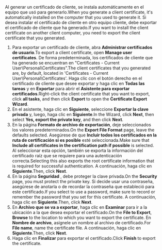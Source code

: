 <span data-ttu-id="cc255-101">Al generar un certificado de cliente, se instala automáticamente en el equipo que usó para generarlo.</span><span class="sxs-lookup"><span data-stu-id="cc255-101">When you generate a client certificate, it's automatically installed on the computer that you used to generate it.</span></span> <span data-ttu-id="cc255-102">Si desea instalar el certificado de cliente en otro equipo cliente, debe exportar el certificado de cliente que ha generado.</span><span class="sxs-lookup"><span data-stu-id="cc255-102">If you want to install the client certificate on another client computer, you need to export the client certificate that you generated.</span></span>                              

1. <span data-ttu-id="cc255-103">Para exportar un certificado de cliente, abra **Administrar certificados de usuario**.</span><span class="sxs-lookup"><span data-stu-id="cc255-103">To export a client certificate, open **Manage user certificates**.</span></span> <span data-ttu-id="cc255-104">De forma predeterminada, los certificados de cliente que ha generado se encuentran en "Certificates - Current User\Personal\Certificates".</span><span class="sxs-lookup"><span data-stu-id="cc255-104">The client certificates that you generated are, by default, located in 'Certificates - Current User\Personal\Certificates'.</span></span> <span data-ttu-id="cc255-105">Haga clic con el botón derecho en el certificado de cliente que desee exportar y haga clic en **Todas las tareas** y en **Exportar** para abrir el **Asistente para exportar certificados**.</span><span class="sxs-lookup"><span data-stu-id="cc255-105">Right-click the client certificate that you want to export, click **all tasks**, and then click **Export** to open the **Certificate Export Wizard**.</span></span>
2. <span data-ttu-id="cc255-106">En el asistente, haga clic en **Siguiente**, seleccione **Exportar la clave privada** y, luego, haga clic en **Siguiente**.</span><span class="sxs-lookup"><span data-stu-id="cc255-106">In the Wizard, click **Next**, then select **Yes, export the private key**, and then click **Next**.</span></span>
3. <span data-ttu-id="cc255-107">En la página **Formato de archivo de exportación**, deje seleccionados los valores predeterminados.</span><span class="sxs-lookup"><span data-stu-id="cc255-107">On the **Export File Format** page, leave the defaults selected.</span></span> <span data-ttu-id="cc255-108">Asegúrese de que **Incluir todos los certificados en la ruta de certificación si es posible** esté seleccionada.</span><span class="sxs-lookup"><span data-stu-id="cc255-108">Make sure that **Include all certificates in the certification path if possible** is selected.</span></span> <span data-ttu-id="cc255-109">Al seleccionar esta opción, también se exporta la información del certificado raíz que se requiere para una autenticación correcta.</span><span class="sxs-lookup"><span data-stu-id="cc255-109">Selecting this also exports the root certificate information that is required for successful authentication.</span></span> <span data-ttu-id="cc255-110">A continuación, haga clic en **Siguiente**.</span><span class="sxs-lookup"><span data-stu-id="cc255-110">Then, click **Next**.</span></span>
4. <span data-ttu-id="cc255-111">En la página **Seguridad** , debe proteger la clave privada.</span><span class="sxs-lookup"><span data-stu-id="cc255-111">On the **Security** page, you must protect the private key.</span></span> <span data-ttu-id="cc255-112">Si decide usar una contraseña, asegúrese de anotarla o de recordar la contraseña que estableció para este certificado.</span><span class="sxs-lookup"><span data-stu-id="cc255-112">If you select to use a password, make sure to record or remember the password that you set for this certificate.</span></span> <span data-ttu-id="cc255-113">A continuación, haga clic en **Siguiente**.</span><span class="sxs-lookup"><span data-stu-id="cc255-113">Then, click **Next**.</span></span>
5. <span data-ttu-id="cc255-114">En **Archivo que se va a exportar**, haga clic en **Examinar** para ir a la ubicación a la que desea exportar el certificado.</span><span class="sxs-lookup"><span data-stu-id="cc255-114">On the **File to Export**, **Browse** to the location to which you want to export the certificate.</span></span> <span data-ttu-id="cc255-115">En **Nombre de archivo**, asígnele un nombre al archivo de certificado.</span><span class="sxs-lookup"><span data-stu-id="cc255-115">For **File name**, name the certificate file.</span></span> <span data-ttu-id="cc255-116">A continuación, haga clic en **Siguiente**.</span><span class="sxs-lookup"><span data-stu-id="cc255-116">Then, click **Next**.</span></span>
6. <span data-ttu-id="cc255-117">Haga clic en **Finalizar** para exportar el certificado.</span><span class="sxs-lookup"><span data-stu-id="cc255-117">Click **Finish** to export the certificate.</span></span>